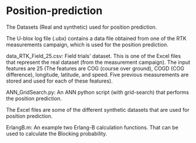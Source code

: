 # Position-prediction
The Datasets (Real and synthetic) used for position prediction. 

The U-blox log file (.ubx) contains a data file obtained from one of the RTK measurements campaign, which is used for the position prediction. 

data_RTK_Field_25.csv: Field trials' dataset. This is one of the Excel files that represent the real dataset (from the measurement campaign). The input features are 25 (The features are COG (course over ground), COGD (COG difference), longitude, latitude, and speed. Five previous measurements are stored and used for each of these features).

ANN_GridSearch.py: An ANN python script (with grid-search) that performs the position prediction.

The Excel files are some of the different synthetic datasets that are used for position prediction.

ErlangB.m: An example two Erlang-B calculation functions. That can be used to calculate the Blocking probability. 
